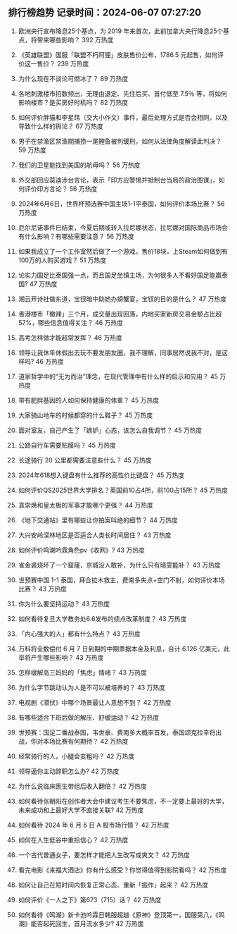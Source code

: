 
## 排行榜趋势 记录时间：2024-06-07 07:27:20
  
  1. 欧洲央行宣布降息25个基点，为 2019 年来首次，此前加拿大央行降息25个基点，将带来哪些影响？ 392 万热度
    
  2. 《英雄联盟》国服「联盟不朽阿狸」皮肤售价公布，1786.5 元起售，如何评价这一售价？ 239 万热度
    
  3. 为什么现在不谈论可燃冰了？ 89 万热度
    
  4. 各地刺激楼市招数频出，无理由退定、先住后买、首付低至 7.5％ 等，将如何影响楼市？是买房好时机吗？ 82 万热度
    
  5. 如何评价胖猫和李星玮（交大小作文）事件，最后处理方式是否会相同，以及导致什么样的舆论？ 67 万热度
    
  6. 男子在禁渔区禁渔期捕捞一尾鲤鱼被判缓刑，如何从法律角度解读此判决？ 59 万热度
    
  7. 我们的卫星能找到美国的航母吗？ 56 万热度
    
  8. 外交部回应莫迪涉台言论，表示「印方应警惕并抵制台当局的政治图谋」，如何评价印方言论？ 56 万热度
    
  9. 2024年6月6日，世界杯预选赛中国主场1-1平泰国，如何评价本场比赛？ 56 万热度
    
  10. 厄尔尼诺事件已结束，今夏后期或转入拉尼娜状态，拉尼娜对国际商品市场会有什么影响？有哪些需要注意？ 56 万热度
    
  11. 如果我成立了一个工作室然后做了一个游戏，售价18块，上Steam如何做到有100万的人购买游戏？ 51 万热度
    
  12. 论实力国足比泰国强一点，而且国足坐镇主场，为何很多人不看好国足能赢泰国? 47 万热度
    
  13. 湘云开诗社做东道，宝钗暗中助她办螃蟹宴，宝钗的目的是什么？ 47 万热度
    
  14. 香港楼市「撤辣」三个月，成交量出现回落，内地买家新房交易金额占比超 57%，哪些信息值得关注？ 46 万热度
    
  15. 高考怎样做才能超常发挥？ 46 万热度
    
  16. 领导让我休年休假出去玩不要发朋友圈，我不理解，同事居然说我不对，是这样吗? 46 万热度
    
  17. 道家哲学中的“无为而治”理念，在现代管理中有什么样的启示和应用？ 45 万热度
    
  18. 带有肥胖基因的人如何保持健康的体重？ 45 万热度
    
  19. 大家骑山地车的时候都穿的什么鞋子？ 45 万热度
    
  20. 面对室友，自己产生了「嫉妒」心态，该怎么自我调节？ 45 万热度
    
  21. 公路自行车需要贴膜吗？ 45 万热度
    
  22. 长途骑行 20 公里都需要注意些什么？ 45 万热度
    
  23. 2024年618想入键盘有什么推荐的高性价比键盘？ 45 万热度
    
  24. 如何评价QS2025世界大学排名？英国前10占4所，前100占15所？ 45 万热度
    
  25. 袁崇焕和皇太极的军事才能哪个更强？ 44 万热度
    
  26. 《地下交通站》里有哪些让你拍案叫绝的细节？ 44 万热度
    
  27. 大兴安岭深林地区是否适合人类长时间居住？ 43 万热度
    
  28. 如何评价鸣潮吟霖角色pv《收网》? 43 万热度
    
  29. 雀金裘烧坏了一个窟窿，京城没人敢补，为什么只有晴雯能补？ 43 万热度
    
  30. 世预赛中国 1-1 泰国，拜合拉木救主，费南多失点+空门不射，如何评价本场比赛？ 43 万热度
    
  31. 你为什么要坚持运动？ 43 万热度
    
  32. 如何看待复旦大学教务处6.6发布的绩点改革制度？ 43 万热度
    
  33. 「内心强大的人」都有什么特点？ 43 万热度
    
  34. 万科将全数偿付 6 月 7 日到期的中期票据本金及利息，合计 6.126 亿美元，此举将产生哪些影响？ 43 万热度
    
  35. 怎样缓解高三妈妈的「焦虑」情绪？ 43 万热度
    
  36. 为什么字节跳动认为人是不可以被培养的？ 43 万热度
    
  37. 电视剧《潜伏》中哪个场景最让人意想不到？ 42 万热度
    
  38. 有哪些适合下班后做的解压、舒缓运动？ 42 万热度
    
  39. 世预赛：国足二番战泰国，韦世豪、费南多大概率首发，泰国颂克拉辛将出战，你对本场比赛有何期待？ 42 万热度
    
  40. 经常骑行的人，小腿会变粗吗？ 42 万热度
    
  41. 领导逼你主动辞职怎么办? 42 万热度
    
  42. 为什么说临床医生带组后收入翻倍？ 42 万热度
    
  43. 如何看待张朝阳在创作者大会中建议考生不要焦虑，不一定要上最好的大学，未来成功和上最好大学不直接关联? 42 万热度
    
  44. 如何看待 2024 年 6 月 6 日 A 股市场行情？ 42 万热度
    
  45. 如何在人生低谷中重拾信心？ 42 万热度
    
  46. 一个古代普通女子，要怎样才能把人生改写成爽文？ 42 万热度
    
  47. 看完电影《来福大酒店》你有什么感受？你觉得值得到影院看吗？ 42 万热度
    
  48. 如何让自己在短时间内恢复正常心态、重新「振作」起来？ 42 万热度
    
  49. 如何评价《一人之下》第673（715）话？ 42 万热度
    
  50. 如何看待《鸣潮》新卡池吟霖日韩服超越《原神》登顶第一，国服第八，《鸣潮》能否起死回生，首月流水多少? 42 万热度
    